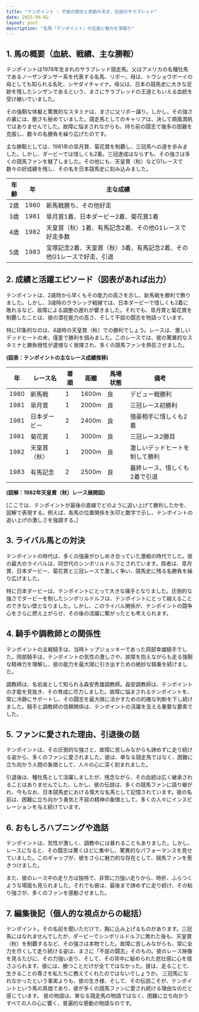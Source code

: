 ```yaml
---
title: "テンポイント - 不屈の闘志と悲劇の天才、伝説のサラブレッド"
date: 2025-06-02
layout: post
description: "名馬『テンポイント』の伝説と魅力を深堀り"
---
```


## 1. 馬の概要（血統、戦績、主な勝鞍）

テンポイントは1978年生まれのサラブレッド競走馬。父はアメリカの名種牡馬であるノーザンダンサー系を代表する名馬、リボー。母は、トウショウボーイの母としても知られる名牝、シヤダイチャイナ。母父は、日本の競馬史に大きな足跡を残したシンザンであるという、まさにサラブレッドの王道ともいえる血統を受け継いでいました。

その強靭な体躯と驚異的なスタミナは、まさに父リボー譲り。しかし、その強さの裏には、脆さも秘めていました。競走馬としてのキャリアは、決して順風満帆ではありませんでした。故障に悩まされながらも、持ち前の闘志で幾多の困難を克服し、数々の名勝負を繰り広げたのです。

主な勝鞍としては、1981年の皐月賞、菊花賞を制覇し、三冠馬への道を歩みました。しかし、ダービーでは惜しくも2着。三冠達成はならずも、その強さは多くの競馬ファンを魅了しました。その他にも、天皇賞（秋）などG1レースで数々の好成績を残し、その名を日本競馬史に刻み込みました。

| 年齢 | 年 | 主な成績                                                                     |
|------|---|------------------------------------------------------------------------------|
| 2歳   | 1980 | 新馬戦勝ち、その他好走                                                       |
| 3歳   | 1981 | 皐月賞1着、日本ダービー2着、菊花賞1着                                           |
| 4歳   | 1982 | 天皇賞（秋）1着、有馬記念2着、その他G1レースで好走多数                         |
| 5歳   | 1983 | 宝塚記念2着、天皇賞（秋）3着、有馬記念2着、その他G1レースで好走、引退           |


## 2. 成績と活躍エピソード（図表があれば出力）

テンポイントは、2歳時から早くもその能力の高さを示し、新馬戦を勝利で飾りました。しかし、3歳時のクラシック戦線では、日本ダービーで惜しくも2着に敗れるなど、故障による調整の遅れが響きました。それでも、皐月賞と菊花賞を制覇したことは、彼の潜在能力の高さ、そして不屈の闘志を物語っています。

特に印象的なのは、4歳時の天皇賞（秋）での勝利でしょう。レースは、激しいデッドヒートの末、僅差で勝利を掴みました。このレースでは、彼の驚異的なスタミナと勝負根性が遺憾なく発揮され、多くの競馬ファンを熱狂させました。

**(図表：テンポイントの主なレース成績推移)**

| 年 | レース名         | 着順 | 距離 | 馬場状態 | 備考                               |
|----|-----------------|-----|------|---------|------------------------------------|
| 1980 | 新馬戦           | 1   | 1600m | 良       | デビュー戦勝利                     |
| 1981 | 皐月賞           | 1   | 2000m | 良       | 三冠レース初勝利                   |
| 1981 | 日本ダービー       | 2   | 2400m | 良       | 強豪相手に惜しくも2着               |
| 1981 | 菊花賞           | 1   | 3000m | 良       | 三冠レース2勝目                   |
| 1982 | 天皇賞（秋）       | 1   | 2000m | 良       | 激しいデッドヒートを制して勝利     |
| 1983 | 有馬記念         | 2   | 2500m | 良       | 最終レース、惜しくも2着で引退     |


**(図解：1982年天皇賞（秋）レース展開図)**

[ここでは、テンポイントが最後の直線でどのように追い上げて勝利したかを、図解で表現する。例えば、各馬の位置関係を矢印と数字で示し、テンポイントの追い上げの激しさを強調する。]


## 3. ライバル馬との対決

テンポイントの時代は、多くの強豪がひしめき合っていた激戦の時代でした。彼の最大のライバルは、同世代のシンボリルドルフとされています。両者は、皐月賞、日本ダービー、菊花賞と三冠レースで激しく争い、競馬史に残る名勝負を繰り広げました。

特に日本ダービーは、テンポイントにとって大きな痛手となりました。圧倒的な強さでダービーを制したシンボリルドルフは、テンポイントにとって越えることのできない壁となりました。しかし、このライバル関係が、テンポイントの闘争心をさらに燃え上がらせ、その後の活躍に繋がったとも考えられます。


## 4. 騎手や調教師との関係性

テンポイントの主戦騎手は、当時トップジョッキーであった岡部幸雄騎手でした。岡部騎手は、テンポイントの気性の激しさや、故障を抱えながらも走る強靭な精神力を理解し、彼の能力を最大限に引き出すための絶妙な騎乗を続けました。

調教師は、名伯楽として知られる森安秀雄調教師。森安調教師は、テンポイントの才能を見抜き、その育成に尽力しました。故障に悩まされるテンポイントを、常に冷静にサポートし、その闘志を最大限に活かすための的確な判断を下し続けました。騎手と調教師の信頼関係は、テンポイントの活躍を支える重要な要素でした。


## 5. ファンに愛された理由、引退後の話

テンポイントは、その圧倒的な強さと、故障に苦しみながらも諦めずに走り続ける姿から、多くのファンに愛されました。彼は、単なる競走馬ではなく、困難に立ち向かう人間の象徴として、人々の心に深く刻まれました。

引退後は、種牡馬として活躍しましたが、残念ながら、その血統は広く継承されることはありませんでした。しかし、彼の伝説は、多くの競馬ファンに語り継がれ、今もなお、日本競馬史における偉大な名馬として記憶されています。彼の名前は、困難に立ち向かう勇気と不屈の精神の象徴として、多くの人々にインスピレーションを与え続けています。


## 6. おもしろハプニングや逸話

テンポイントは、気性が激しく、調教中には暴れることもありました。しかし、レースになると、その闘志は驚くほどに集中し、驚異的なパフォーマンスを見せていました。このギャップが、彼をさらに魅力的な存在として、競馬ファンを惹きつけました。

また、彼のレース中の走り方は独特で、非常に力強い走りから、時折、ふらつくような場面も見られました。それでも彼は、最後まで諦めずに走り続け、その粘り強さが、多くのファンを感動させました。


## 7. 編集後記（個人的な視点からの総括）

テンポイント。その名前を聞いただけで、胸に込み上げるものがあります。三冠馬にはなれませんでしたが、ダービーでシンボリルドルフに敗れた後も、天皇賞（秋）を制覇するなど、その強さは本物でした。故障に苦しみながらも、常に全力を尽くして走り続ける姿は、まさに「不屈の闘志」そのもの。彼のレース映像を見るたびに、その力強い走り、そして、その背中に秘められた悲壮感に心を揺さぶられます。彼には、勝つことだけが全てではなかった。彼は、走ることで、生きることの尊さを私たちに教えてくれたのではないでしょうか。  三冠馬になれなかったという事実よりも、彼の生き様、そして、その伝説こそが、テンポイントという馬の真価であり、彼が多くの競馬ファンに愛され続ける理由なのだと感じています。  彼の物語は、単なる競走馬の物語ではなく、困難に立ち向かうすべての人の心に響く、普遍的な感動の物語なのです。
